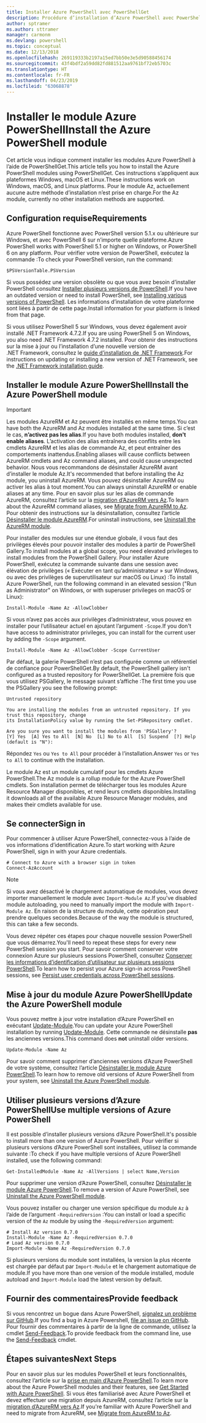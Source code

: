 ```yaml
---
title: Installer Azure PowerShell avec PowerShellGet
description: Procédure d’installation d’Azure PowerShell avec PowerShellGet
author: sptramer
ms.author: sttramer
manager: carmonm
ms.devlang: powershell
ms.topic: conceptual
ms.date: 12/13/2018
ms.openlocfilehash: 269119333b2197a15ed7bb50e3e5d90588456174
ms.sourcegitcommit: 43f4bdf2a59dd82fd881512aa9761bf72eb5703c
ms.translationtype: HT
ms.contentlocale: fr-FR
ms.lasthandoff: 04/23/2019
ms.locfileid: "63068878"
---
```

# <a name="install-the-azure-powershell-module"></a><span data-ttu-id="bb458-103">Installer le module Azure PowerShell</span><span class="sxs-lookup"><span data-stu-id="bb458-103">Install the Azure PowerShell module</span></span>

<span data-ttu-id="bb458-104">Cet article vous indique comment installer les modules Azure PowerShell à l’aide de PowerShellGet.</span><span class="sxs-lookup"><span data-stu-id="bb458-104">This article tells you how to install the Azure PowerShell modules using PowerShellGet.</span></span> <span data-ttu-id="bb458-105">Ces instructions s’appliquent aux plateformes Windows, macOS et Linux.</span><span class="sxs-lookup"><span data-stu-id="bb458-105">These instructions work on Windows, macOS, and Linux platforms.</span></span> <span data-ttu-id="bb458-106">Pour le module Az, actuellement aucune autre méthode d’installation n’est prise en charge.</span><span class="sxs-lookup"><span data-stu-id="bb458-106">For the Az module, currently no other installation methods are supported.</span></span>

## <a name="requirements"></a><span data-ttu-id="bb458-107">Configuration requise</span><span class="sxs-lookup"><span data-stu-id="bb458-107">Requirements</span></span>

<span data-ttu-id="bb458-108">Azure PowerShell fonctionne avec PowerShell version 5.1.x ou ultérieure sur Windows, et avec PowerShell 6 sur n’importe quelle plateforme.</span><span class="sxs-lookup"><span data-stu-id="bb458-108">Azure PowerShell works with PowerShell 5.1 or higher on Windows, or PowerShell 6 on any platform.</span></span>
<span data-ttu-id="bb458-109">Pour vérifier votre version de PowerShell, exécutez la commande :</span><span class="sxs-lookup"><span data-stu-id="bb458-109">To check your PowerShell version, run the command:</span></span>

```powershell-interactive
$PSVersionTable.PSVersion
```

<span data-ttu-id="bb458-110">Si vous possédez une version obsolète ou que vous avez besoin d’installer PowerShell consultez [Installer plusieurs versions de PowerShell](/powershell/scripting/setup/installing-powershell).</span><span class="sxs-lookup"><span data-stu-id="bb458-110">If you have an outdated version or need to install PowerShell, see [Installing various versions of PowerShell](/powershell/scripting/setup/installing-powershell).</span></span> <span data-ttu-id="bb458-111">Les informations d’installation de votre plateforme sont liées à partir de cette page.</span><span class="sxs-lookup"><span data-stu-id="bb458-111">Install information for your platform is linked from that page.</span></span>

<span data-ttu-id="bb458-112">Si vous utilisez PowerShell 5 sur Windows, vous devez également avoir installé .NET Framework 4.7.2.</span><span class="sxs-lookup"><span data-stu-id="bb458-112">If you are using PowerShell 5 on Windows, you also need .NET Framework 4.7.2 installed.</span></span> <span data-ttu-id="bb458-113">Pour obtenir des instructions sur la mise à jour ou l’installation d’une nouvelle version de .NET Framework, consultez le [guide d’installation de .NET Framework](/dotnet/framework/install).</span><span class="sxs-lookup"><span data-stu-id="bb458-113">For instructions on updating or installing a new version of .NET Framework, see the [.NET Framework installation guide](/dotnet/framework/install).</span></span>

## <a name="install-the-azure-powershell-module"></a><span data-ttu-id="bb458-114">Installer le module Azure PowerShell</span><span class="sxs-lookup"><span data-stu-id="bb458-114">Install the Azure PowerShell module</span></span>

> [!IMPORTANT]
>
> <span data-ttu-id="bb458-115">Les modules AzureRM et Az peuvent être installés en même temps.</span><span class="sxs-lookup"><span data-stu-id="bb458-115">You can have both the AzureRM and Az modules installed at the same time.</span></span> <span data-ttu-id="bb458-116">Si c’est le cas, __n’activez pas les alias__.</span><span class="sxs-lookup"><span data-stu-id="bb458-116">If you have both modules installed, __don't enable aliases__.</span></span>
> <span data-ttu-id="bb458-117">L’activation des alias entraînera des conflits entre les cmdlets AzureRM et les alias de commande Az, et peut entraîner des comportements inattendus.</span><span class="sxs-lookup"><span data-stu-id="bb458-117">Enabling aliases will cause conflicts between AzureRM cmdlets and Az command aliases, and could cause unexpected behavior.</span></span>
> <span data-ttu-id="bb458-118">Nous vous recommandons de désinstaller AzureRM avant d’installer le module Az.</span><span class="sxs-lookup"><span data-stu-id="bb458-118">It's recommended that before installing the Az module, you uninstall AzureRM.</span></span> <span data-ttu-id="bb458-119">Vous pouvez désinstaller AzureRM ou activer les alias à tout moment.</span><span class="sxs-lookup"><span data-stu-id="bb458-119">You can always uninstall AzureRM or enable aliases at any time.</span></span> <span data-ttu-id="bb458-120">Pour en savoir plus sur les alias de commande AzureRM, consultez l’article sur la [migration d’AzureRM vers Az](migrate-from-azurerm-to-az.md).</span><span class="sxs-lookup"><span data-stu-id="bb458-120">To learn about the AzureRM command aliases, see [Migrate from AzureRM to Az](migrate-from-azurerm-to-az.md).</span></span>
> <span data-ttu-id="bb458-121">Pour obtenir des instructions sur la désinstallation, consultez l’article [Désinstaller le module AzureRM](uninstall-az-ps.md#uninstall-the-azurerm-module).</span><span class="sxs-lookup"><span data-stu-id="bb458-121">For uninstall instructions, see [Uninstall the AzureRM module](uninstall-az-ps.md#uninstall-the-azurerm-module).</span></span> 

<span data-ttu-id="bb458-122">Pour installer des modules sur une étendue globale, il vous faut des privilèges élevés pour pouvoir installer des modules à partir de PowerShell Gallery.</span><span class="sxs-lookup"><span data-stu-id="bb458-122">To install modules at a global scope, you need elevated privileges to install modules from the PowerShell Gallery.</span></span> <span data-ttu-id="bb458-123">Pour installer Azure PowerShell, exécutez la commande suivante dans une session avec élévation de privilèges (« Exécuter en tant qu’administrateur » sur Windows, ou avec des privilèges de superutilisateur sur macOS ou Linux) :</span><span class="sxs-lookup"><span data-stu-id="bb458-123">To install Azure PowerShell, run the following command in an elevated session ("Run as Administrator" on Windows, or with superuser privileges on macOS or Linux):</span></span>

```powershell-interactive
Install-Module -Name Az -AllowClobber
```

<span data-ttu-id="bb458-124">Si vous n’avez pas accès aux privilèges d’administrateur, vous pouvez en installer pour l’utilisateur actuel en ajoutant l’argument `-Scope`.</span><span class="sxs-lookup"><span data-stu-id="bb458-124">If you don't have access to administrator privileges, you can install for the current user by adding the `-Scope` argument.</span></span>

```powershell-interactive
Install-Module -Name Az -AllowClobber -Scope CurrentUser
```

<span data-ttu-id="bb458-125">Par défaut, la galerie PowerShell n’est pas configurée comme un référentiel de confiance pour PowerShellGet.</span><span class="sxs-lookup"><span data-stu-id="bb458-125">By default, the PowerShell gallery isn't configured as a trusted repository for PowerShellGet.</span></span> <span data-ttu-id="bb458-126">La première fois que vous utilisez PSGallery, le message suivant s’affiche :</span><span class="sxs-lookup"><span data-stu-id="bb458-126">The first time you use the PSGallery you see the following prompt:</span></span>

```output
Untrusted repository

You are installing the modules from an untrusted repository. If you trust this repository, change
its InstallationPolicy value by running the Set-PSRepository cmdlet.

Are you sure you want to install the modules from 'PSGallery'?
[Y] Yes  [A] Yes to All  [N] No  [L] No to All  [S] Suspend  [?] Help (default is "N"):
```

<span data-ttu-id="bb458-127">Répondez `Yes` ou `Yes to All` pour procéder à l’installation.</span><span class="sxs-lookup"><span data-stu-id="bb458-127">Answer `Yes` or `Yes to All` to continue with the installation.</span></span>

<span data-ttu-id="bb458-128">Le module Az est un module cumulatif pour les cmdlets Azure PowerShell.</span><span class="sxs-lookup"><span data-stu-id="bb458-128">The Az module is a rollup module for the Azure PowerShell cmdlets.</span></span> <span data-ttu-id="bb458-129">Son installation permet de télécharger tous les modules Azure Resource Manager disponibles, et rend leurs cmdlets disponibles.</span><span class="sxs-lookup"><span data-stu-id="bb458-129">Installing it downloads all of the available Azure Resource Manager modules, and makes their cmdlets available for use.</span></span>

## <a name="sign-in"></a><span data-ttu-id="bb458-130">Se connecter</span><span class="sxs-lookup"><span data-stu-id="bb458-130">Sign in</span></span>

<span data-ttu-id="bb458-131">Pour commencer à utiliser Azure PowerShell, connectez-vous à l’aide de vos informations d’identification Azure.</span><span class="sxs-lookup"><span data-stu-id="bb458-131">To start working with Azure PowerShell, sign in with your Azure credentials.</span></span>

```powershell-interactive
# Connect to Azure with a browser sign in token
Connect-AzAccount
```

> [!NOTE]
>
> <span data-ttu-id="bb458-132">Si vous avez désactivé le chargement automatique de modules, vous devez importer manuellement le module avec `Import-Module Az`.</span><span class="sxs-lookup"><span data-stu-id="bb458-132">If you've disabled module autoloading, you need to manually import the module with `Import-Module Az`.</span></span> <span data-ttu-id="bb458-133">En raison de la structure du module, cette opération peut prendre quelques secondes.</span><span class="sxs-lookup"><span data-stu-id="bb458-133">Because of the way the module is structured, this can take a few seconds.</span></span>

<span data-ttu-id="bb458-134">Vous devez répéter ces étapes pour chaque nouvelle session PowerShell que vous démarrez.</span><span class="sxs-lookup"><span data-stu-id="bb458-134">You'll need to repeat these steps for every new PowerShell session you start.</span></span> <span data-ttu-id="bb458-135">Pour savoir comment conserver votre connexion Azure sur plusieurs sessions PowerShell, consultez [Conserver les informations d’identification d’utilisateur sur plusieurs sessions PowerShell](context-persistence.md).</span><span class="sxs-lookup"><span data-stu-id="bb458-135">To learn how to persist your Azure sign-in across PowerShell sessions, see [Persist user credentials across PowerShell sessions](context-persistence.md).</span></span>

## <a name="update-the-azure-powershell-module"></a><span data-ttu-id="bb458-136">Mise à jour du module Azure PowerShell</span><span class="sxs-lookup"><span data-stu-id="bb458-136">Update the Azure PowerShell module</span></span>

<span data-ttu-id="bb458-137">Vous pouvez mettre à jour votre installation d’Azure PowerShell en exécutant [Update-Module](/powershell/module/powershellget/update-module).</span><span class="sxs-lookup"><span data-stu-id="bb458-137">You can update your Azure PowerShell installation by running [Update-Module](/powershell/module/powershellget/update-module).</span></span> <span data-ttu-id="bb458-138">Cette commande ne désinstalle __pas__ les anciennes versions.</span><span class="sxs-lookup"><span data-stu-id="bb458-138">This command does __not__ uninstall older versions.</span></span>

```powershell-interactive
Update-Module -Name Az
```

<span data-ttu-id="bb458-139">Pour savoir comment supprimer d’anciennes versions d’Azure PowerShell de votre système, consultez l’article [Désinstaller le module Azure PowerShell](uninstall-az-ps.md).</span><span class="sxs-lookup"><span data-stu-id="bb458-139">To learn how to remove old versions of Azure PowerShell from your system, see [Uninstall the Azure PowerShell module](uninstall-az-ps.md).</span></span>

## <a name="use-multiple-versions-of-azure-powershell"></a><span data-ttu-id="bb458-140">Utiliser plusieurs versions d’Azure PowerShell</span><span class="sxs-lookup"><span data-stu-id="bb458-140">Use multiple versions of Azure PowerShell</span></span>

<span data-ttu-id="bb458-141">Il est possible d’installer plusieurs versions d’Azure PowerShell.</span><span class="sxs-lookup"><span data-stu-id="bb458-141">It's possible to install more than one version of Azure PowerShell.</span></span> <span data-ttu-id="bb458-142">Pour vérifier si plusieurs versions d’Azure PowerShell sont installées, utilisez la commande suivante :</span><span class="sxs-lookup"><span data-stu-id="bb458-142">To check if you have multiple versions of Azure PowerShell installed, use the following command:</span></span>

```powershell-interactive
Get-InstalledModule -Name Az -AllVersions | select Name,Version
```

<span data-ttu-id="bb458-143">Pour supprimer une version d’Azure PowerShell, consultez [Désinstaller le module Azure PowerShell](uninstall-az-ps.md).</span><span class="sxs-lookup"><span data-stu-id="bb458-143">To remove a version of Azure PowerShell, see [Uninstall the Azure PowerShell module](uninstall-az-ps.md).</span></span>

<span data-ttu-id="bb458-144">Vous pouvez installer ou charger une version spécifique du module `Az` à l’aide de l’argument `-RequiredVersion` :</span><span class="sxs-lookup"><span data-stu-id="bb458-144">You can install or load a specific version of the `Az` module by using the `-RequiredVersion` argument:</span></span>

```powershell-interactive
# Install Az version 0.7.0
Install-Module -Name Az -RequiredVersion 0.7.0 
# Load Az version 0.7.0
Import-Module -Name Az -RequiredVersion 0.7.0
```

<span data-ttu-id="bb458-145">Si plusieurs versions du module sont installées, la version la plus récente est chargée par défaut par `Import-Module` et le chargement automatique de module.</span><span class="sxs-lookup"><span data-stu-id="bb458-145">If you have more than one version of the module installed, module autoload and `Import-Module` load the latest version by default.</span></span>

## <a name="provide-feedback"></a><span data-ttu-id="bb458-146">Fournir des commentaires</span><span class="sxs-lookup"><span data-stu-id="bb458-146">Provide feedback</span></span>

<span data-ttu-id="bb458-147">Si vous rencontrez un bogue dans Azure PowerShell, [signalez un problème sur GitHub](https://github.com/Azure/azure-powershell/issues).</span><span class="sxs-lookup"><span data-stu-id="bb458-147">If you find a bug in Azure Powershell, [file an issue on GitHub](https://github.com/Azure/azure-powershell/issues).</span></span>
<span data-ttu-id="bb458-148">Pour fournir des commentaires à partir de la ligne de commande, utilisez la cmdlet [Send-Feedback](/powershell/module/az.accounts/send-feedback).</span><span class="sxs-lookup"><span data-stu-id="bb458-148">To provide feedback from the command line, use the [Send-Feedback](/powershell/module/az.accounts/send-feedback) cmdlet.</span></span>

## <a name="next-steps"></a><span data-ttu-id="bb458-149">Étapes suivantes</span><span class="sxs-lookup"><span data-stu-id="bb458-149">Next Steps</span></span>

<span data-ttu-id="bb458-150">Pour en savoir plus sur les modules PowerShell et leurs fonctionnalités, consultez l’article sur la [prise en main d’Azure PowerShell](get-started-azureps.md).</span><span class="sxs-lookup"><span data-stu-id="bb458-150">To learn more about the Azure PowerShell modules and their features, see [Get Started with Azure PowerShell](get-started-azureps.md).</span></span>
<span data-ttu-id="bb458-151">Si vous êtes familiarisé avec Azure PowerShell et devez effectuer une migration depuis AzureRM, consultez l’article sur la [migration d’AzureRM vers Az](migrate-from-azurerm-to-az.md).</span><span class="sxs-lookup"><span data-stu-id="bb458-151">If you're familiar with Azure PowerShell and need to migrate from AzureRM, see [Migrate from AzureRM to Az](migrate-from-azurerm-to-az.md).</span></span>
